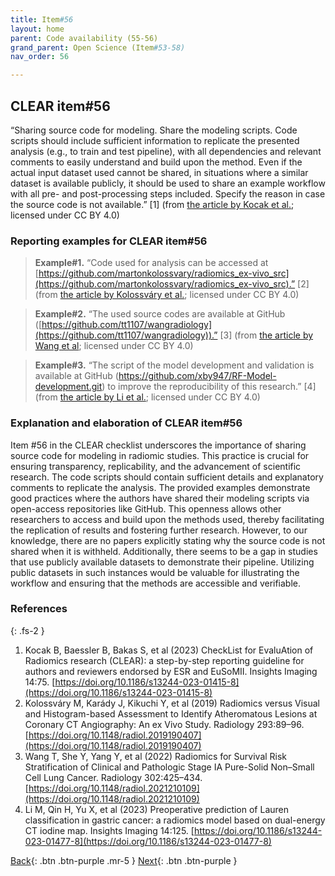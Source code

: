 ```yaml
---
title: Item#56
layout: home
parent: Code availability (55-56)
grand_parent: Open Science (Item#53-58)
nav_order: 56

---
```


## CLEAR item#56


“Sharing source code for modeling. Share the modeling scripts. Code scripts should include sufficient information to replicate the presented analysis (e.g., to train and test pipeline), with all dependencies and relevant comments to easily understand and build upon the method. Even if the actual input dataset used cannot be shared, in situations where a similar dataset is available publicly, it should be used to share an example workflow with all pre- and post-processing steps included. Specify the reason in case the source code is not available.” [1] (from [the article by Kocak et al.](https://insightsimaging.springeropen.com/articles/10.1186/s13244-023-01415-8); licensed under CC BY 4.0)


### Reporting examples for CLEAR item#56

> **Example#1.** “Code used for analysis can be accessed at [https://github.com/martonkolossvary/radiomics_ex-vivo_src](https://github.com/martonkolossvary/radiomics_ex-vivo_src).” [2] (from [the article by Kolossváry et al.](https://doi.org/10.1148/radiol.2019190407); licensed under CC BY 4.0)

> **Example#2.** “The used source codes are available at GitHub ([https://github.com/tt1107/wangradiology](https://github.com/tt1107/wangradiology)).” [3] (from [the article by Wang et al](https://doi.org/10.1148/radiol.2021210109); licensed under CC BY 4.0)

> **Example#3.** “The script of the model development and validation is available at GitHub (https://github.com/xby947/RF-Model-development.git) to improve the reproducibility of this research.” [4] (from [the article by Li et al.](https://doi.org/10.1186/s13244-023-01477-8); licensed under CC BY 4.0)

### Explanation and elaboration of CLEAR item#56

Item #56 in the CLEAR checklist underscores the importance of sharing source code for modeling in radiomic studies. This practice is crucial for ensuring transparency, replicability, and the advancement of scientific research. The code scripts should contain sufficient details and explanatory comments to replicate the analysis. The provided examples demonstrate good practices where the authors have shared their modeling scripts via open-access repositories like GitHub. This openness allows other researchers to access and build upon the methods used, thereby facilitating the replication of results and fostering further research. However, to our knowledge, there are no papers explicitly stating why the source code is not shared when it is withheld. Additionally, there seems to be a gap in studies that use publicly available datasets to demonstrate their pipeline. Utilizing public datasets in such instances would be valuable for illustrating the workflow and ensuring that the methods are accessible and verifiable.

### References

{: .fs-2 }

1. 	Kocak B, Baessler B, Bakas S, et al (2023) CheckList for EvaluAtion of Radiomics research (CLEAR): a step-by-step reporting guideline for authors and reviewers endorsed by ESR and EuSoMII. Insights Imaging 14:75. [https://doi.org/10.1186/s13244-023-01415-8](https://doi.org/10.1186/s13244-023-01415-8)
2. 	Kolossváry M, Karády J, Kikuchi Y, et al (2019) Radiomics versus Visual and Histogram-based Assessment to Identify Atheromatous Lesions at Coronary CT Angiography: An ex Vivo Study. Radiology 293:89–96. [https://doi.org/10.1148/radiol.2019190407](https://doi.org/10.1148/radiol.2019190407)
3. 	Wang T, She Y, Yang Y, et al (2022) Radiomics for Survival Risk Stratification of Clinical and Pathologic Stage IA Pure-Solid Non–Small Cell Lung Cancer. Radiology 302:425–434. [https://doi.org/10.1148/radiol.2021210109](https://doi.org/10.1148/radiol.2021210109)
4. 	Li M, Qin H, Yu X, et al (2023) Preoperative prediction of Lauren classification in gastric cancer: a radiomics model based on dual-energy CT iodine map. Insights Imaging 14:125. [https://doi.org/10.1186/s13244-023-01477-8](https://doi.org/10.1186/s13244-023-01477-8)


[Back](https://radiomic.github.io/CLEAR-E3/docs/Open%20Science%20(Item%2053-58)/Code%20availability%20(55-56)/Item55.html){: .btn .btn-purple .mr-5 }
[Next](https://radiomic.github.io/CLEAR-E3/docs/Open%20Science%20(Item%2053-58)/Model%20availability%20(57-58)/Item57.html){: .btn .btn-purple   }
